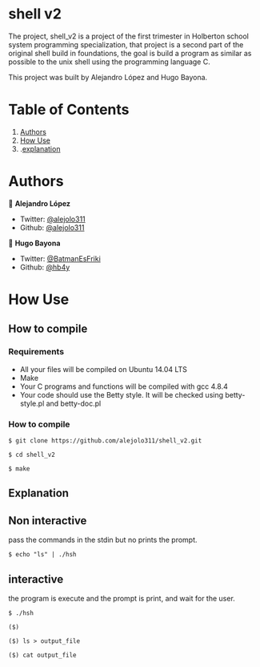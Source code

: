 # shell v2

The project, shell_v2 is a project of the first trimester in Holberton school system programming specialization, that project is a second part of the original shell build in foundations, the goal is build a program as similar as possible to the unix shell using the programming language C.

This project was built by Alejandro López and Hugo Bayona.

# Table of Contents
1. [Authors](#Authors)
2. [How Use](#How-Use)
3. .[explanation](#Explanation)

# Authors

 👤 **Alejandro López**

- Twitter: [@alejolo311](https://twitter.com/alejolo311)
- Github: [@alejolo311](https://github.com/alejolo311)

👤 **Hugo Bayona**

- Twitter: [@BatmanEsFriki](https://twitter.com/BatmanEsFriki)
- Github: [@hb4y](https://github.com/hb4y)


# How Use

## How to compile

### Requirements

- All your files will be compiled on Ubuntu 14.04 LTS
- Make
- Your C programs and functions will be compiled with gcc 4.8.4
- Your code should use the Betty style. It will be checked using betty-style.pl and betty-doc.pl

### How to compile

`$ git clone https://github.com/alejolo311/shell_v2.git`

`$ cd shell_v2`

`$ make`

## Explanation


## Non interactive

pass the commands in the stdin but no prints the prompt.

`$ echo "ls" | ./hsh`

## interactive

the program is execute and the prompt is print, and wait for the user.

`$ ./hsh`

`($)`

`($) ls > output_file`

`($) cat output_file`
